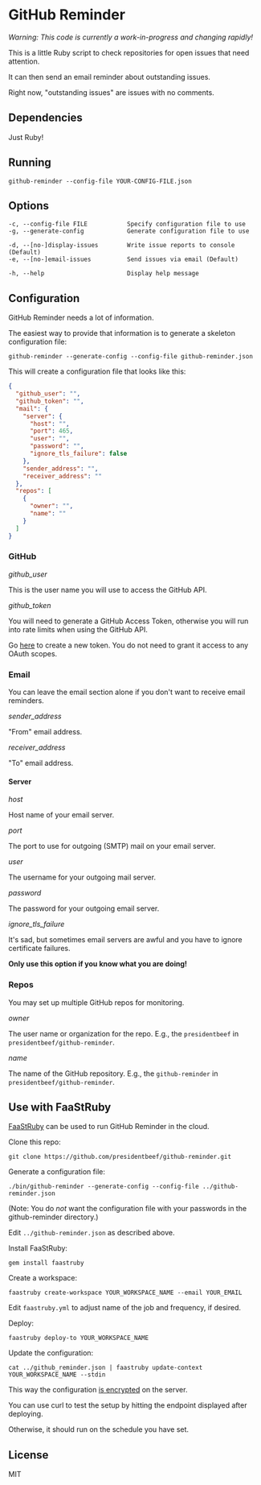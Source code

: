 # GitHub Reminder

*Warning: This code is currently a work-in-progress and changing rapidly!*

This is a little Ruby script to check repositories for open issues that need attention.

It can then send an email reminder about outstanding issues.

Right now, "outstanding issues" are issues with no comments.

## Dependencies

Just Ruby!

## Running

    github-reminder --config-file YOUR-CONFIG-FILE.json

## Options

    -c, --config-file FILE           Specify configuration file to use
    -g, --generate-config            Generate configuration file to use

    -d, --[no-]display-issues        Write issue reports to console (Default)
    -e, --[no-]email-issues          Send issues via email (Default)

    -h, --help                       Display help message

## Configuration

GitHub Reminder needs a lot of information.

The easiest way to provide that information is to generate a skeleton configuration file:

    github-reminder --generate-config --config-file github-reminder.json

This will create a configuration file that looks like this:

```json
{
  "github_user": "",
  "github_token": "",
  "mail": {
    "server": {
      "host": "",
      "port": 465,
      "user": "",
      "password": "",
      "ignore_tls_failure": false
    },
    "sender_address": "",
    "receiver_address": ""
  },
  "repos": [
    {
      "owner": "",
      "name": ""
    }
  ]
}
```

### GitHub

*github_user*

This is the user name you will use to access the GitHub API.

*github_token*

You will need to generate a GitHub Access Token, otherwise you will run into rate limits when using the GitHub API.

Go [here](https://github.com/settings/tokens) to create a new token. You do not need to grant it access to any OAuth scopes.

### Email

You can leave the email section alone if you don't want to receive email reminders.

*sender_address*

"From" email address.

*receiver_address*

"To" email address.

#### Server

*host*

Host name of your email server. 

*port*

The port to use for outgoing (SMTP) mail on your email server.

*user*

The username for your outgoing mail server.

*password*

The password for your outgoing email server.

*ignore_tls_failure*

It's sad, but sometimes email servers are awful and you have to ignore certificate failures.

**Only use this option if you know what you are doing!**

### Repos

You may set up multiple GitHub repos for monitoring.

*owner*

The user name or organization for the repo. E.g., the `presidentbeef` in `presidentbeef/github-reminder`.

*name*

The name of the GitHub repository. E.g., the `github-reminder` in `presidentbeef/github-reminder`.

## Use with FaaStRuby

[FaaStRuby](https://faastruby.io/) can be used to run GitHub Reminder in the cloud.

Clone this repo:

    git clone https://github.com/presidentbeef/github-reminder.git

Generate a configuration file:

    ./bin/github-reminder --generate-config --config-file ../github-reminder.json

(Note: You do *not* want the configuration file with your passwords in the github-reminder directory.)

Edit `../github-reminder.json` as described above.

Install FaaStRuby:

    gem install faastruby

Create a workspace:

    faastruby create-workspace YOUR_WORKSPACE_NAME --email YOUR_EMAIL

Edit `faastruby.yml` to adjust name of the job and frequency, if desired.

Deploy:

    faastruby deploy-to YOUR_WORKSPACE_NAME

Update the configuration:

    cat ../github_reminder.json | faastruby update-context YOUR_WORKSPACE_NAME --stdin

This way the configuration [is encrypted](https://faastruby.io/getting-started/#execution-context) on the server.

You can use curl to test the setup by hitting the endpoint displayed after deploying.

Otherwise, it should run on the schedule you have set.

## License

MIT
